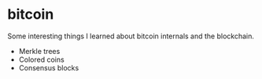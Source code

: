 # bitcoin

Some interesting things I learned about bitcoin internals and the blockchain.

* Merkle trees
* Colored coins
* Consensus blocks

